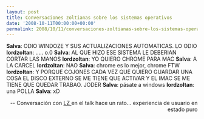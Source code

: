```yaml
---
layout: post
title: Conversaciones zoltianas sobre los sistemas operativos
date: '2008-10-11T00:00:00+00:00'
permalink: 2008/10/11/conversaciones-zoltianas-sobre-los-sistemas-operativos/
---
```

<strong>Salva</strong>: ODIO WINDOZE Y SUS ACTUALIZACIONES AUTOMATICAS. LO ODIO
<strong>lordzoltan</strong>: ..... o.0
<strong>Salva</strong>: AL QUE HIZO ESE SISTEMA LE DEBERIAN CORTAR LAS MANOS
<strong>lordzoltan</strong>: YO QUIERO CHROME PARA MAC
<strong>Salva</strong>: A LA CARCEL
<strong>lordzoltan</strong>: NAO
<strong>Salva</strong>: chrome es lo mejor, chrome FTW
<strong>lordzoltan</strong>: Y PORQUE COJONES CADA VEZ QUE QUIERO GUARDAR UNA COSA EL DISCO EXTERNO SE ME TIENE QUE ACTIVAR Y EL IMAC SE ME TIENE QUE QUEDAR TRABAO. JODER
<strong>Salva</strong>: pásate a windows
<strong>lordzoltan</strong>: una POLLA
<strong>Salva</strong>: xD
<p align="right">-- Conversación con <a href="http://lordzoltan.com">LZ </a>en el talk hace un rato... experiencia de usuario en estado puro</p>

